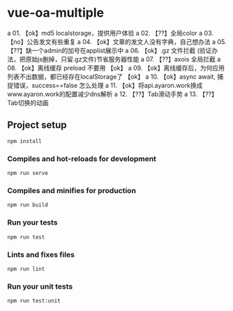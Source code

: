 # vue-oa-multiple
a 01. 【ok】md5 localstorage，提供用户体验 
a 02. 【??】全局color
a 03. 【no】公告发文有些重复 
a 04. 【ok】文章的发文人没有字典，自己想办法 
a 05. 【??】缺一个admin的加号在applist展示中
a 06. 【ok】.gz 文件拦截 (验证办法，把原始js删掉，只留.gz文件)节省服务器性能
a 07. 【??】axois 全局拦截
a 08. 【ok】离线缓存   preload 不要用 【ok】
a 09. 【ok】离线缓存后，为何应用列表不出数据，都已经存在localStorage了 【ok】
a 10. 【ok】async await, 捕捉错误，success==false 怎么处理
a 11. 【ok】将api.ayaron.work换成www.ayaron.work的配置减少dns解析
a 12. 【??】Tab滑动手势
a 13. 【??】Tab切换的动画

## Project setup
```
npm install
```

### Compiles and hot-reloads for development
```
npm run serve
```

### Compiles and minifies for production
```
npm run build
```

### Run your tests
```
npm run test
```

### Lints and fixes files
```
npm run lint
```

### Run your unit tests
```
npm run test:unit
```
